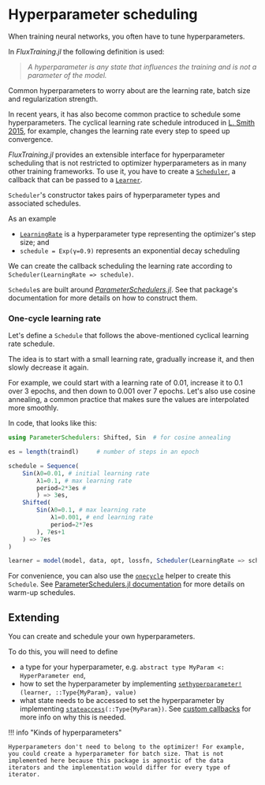 # Hyperparameter scheduling

When training neural networks, you often have to tune hyperparameters.

In *FluxTraining.jl* the following definition is used:

> *A hyperparameter is any state that influences the training and is not a parameter of the model.*

Common hyperparameters to worry about are the learning rate, batch size and regularization strength.

In recent years, it has also become common practice to schedule some hyperparameters. The cyclical learning rate schedule introduced in [L. Smith 2015](https://arxiv.org/abs/1506.01186), for example, changes the learning rate every step to speed up convergence.

*FluxTraining.jl* provides an extensible interface for hyperparameter scheduling that is not restricted to optimizer hyperparameters as in many other training frameworks. To use it, you have to create a [`Scheduler`](#), a callback that can be passed to a [`Learner`](#).

`Scheduler`'s constructor takes pairs of hyperparameter types and associated schedules.

As an example

- [`LearningRate`](#) is a hyperparameter type representing the optimizer's step size; and
- `schedule = Exp(γ=0.9)` represents an exponential decay scheduling

We can create the callback scheduling the learning rate according to `Scheduler(LearningRate => schedule)`.

`Schedule`s are built around [*ParameterSchedulers.jl*](https://github.com/FluxML/ParameterSchedulers.jl). See that package's documentation for more details on how to construct them.

### One-cycle learning rate

Let's define a `Schedule` that follows the above-mentioned cyclical learning rate schedule.

The idea is to start with a small learning rate, gradually increase it, and then slowly decrease it again.

For example, we could start with a learning rate of 0.01, increase it to 0.1 over 3 epochs, and then down to 0.001 over 7 epochs. Let's also use cosine annealing, a common practice that makes sure the values are interpolated more smoothly.

In code, that looks like this:

```julia
using ParameterSchedulers: Shifted, Sin  # for cosine annealing

es = length(traindl)     # number of steps in an epoch

schedule = Sequence(
    Sin(λ0=0.01, # initial learning rate
        λ1=0.1, # max learning rate
        period=2*3es #
        ) => 3es,
    Shifted(
        Sin(λ0=0.1, # max learning rate
            λ1=0.001, # end learning rate
            period=2*7es 
        ), 7es+1
    ) => 7es
)

learner = model(model, data, opt, lossfn, Scheduler(LearningRate => schedule))
```

For convenience, you can also use the [`onecycle`](#) helper to create this `Schedule`.
See [ParameterSchedulers.jl documentation](https://fluxml.ai/ParameterSchedulers.jl/dev/docs/tutorials/warmup-schedules.html) for more details on warm-up schedules.

## Extending

You can create and schedule your own hyperparameters.

To do this, you will need to define

- a type for your hyperparameter, e.g. `abstract type MyParam <: HyperParameter end`,
- how to set the hyperparameter by implementing [`sethyperparameter!`](#)`(learner, ::Type{MyParam}, value)`
- what state needs to be accessed to set the hyperparameter by implementing [`stateaccess`](#)`(::Type{MyParam})`. See [custom callbacks](../callbacks/custom.md) for more info on why this is needed.

!!! info "Kinds of hyperparameters"

    Hyperparameters don't need to belong to the optimizer! For example, you could create a hyperparameter for batch size. That is not implemented here because this package is agnostic of the data iterators and the implementation would differ for every type of iterator.
